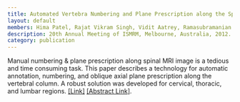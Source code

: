 ```yaml
---
title: Automated Vertebra Numbering and Plane Prescription along the Spine Using a Multi Model Atlas
layout: default
members: Hima Patel, Rajat Vikram Singh, Vidit Aatrey, Ramasubramanian Sundararajan, and Vivek Vaidya
description: 20th Annual Meeting of ISMRM, Melbourne, Australia, 2012. (Abstract 3392, e-poster presentation)
category: publication
---
```


Manual numbering & plane prescription along spinal MRI image is a tedious and time consuming task. This paper describes a technology for automatic annotation, numbering, and oblique axial plane prescription along the vertebral column. A robust solution was developed for cervical, thoracic, and lumbar regions.
[[Link]](http://www.ismrm.org/12/ep_07.htm#EP0703) [[Abstract Link]](http://cds.ismrm.org/protected/12MProceedings/files/3392.pdf).